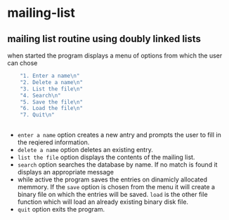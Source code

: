 # mailing-list

## mailing list routine using doubly linked lists

when started the program displays a menu of options from which the user can chose 

``` c
    "1. Enter a name\n"
    "2. Delete a name\n"
    "3. List the file\n"
    "4. Search\n"
    "5. Save the file\n"
    "6. Load the file\n"
    "7. Quit\n" 
    
```
- `enter a name` option creates a new antry and prompts the user to fill in the reqiered information.
- `delete a name` option deletes an existing entry.
-  `list the file` option displays the contents of the mailing list.
-  `search` option searches the database by name. If no match is found it displays an appropriate message
- while active the program saves the entries on dinamicly allocated memmory. 
If the `save` option is chosen from the menu it will create a binary file on which the entries will be saved.
`load` is the other file function which will load an already existing binary disk file.
- `quit` option exits the program.
